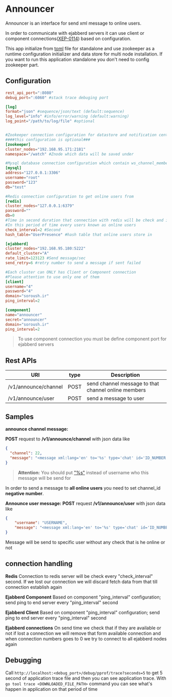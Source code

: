 
Announcer
=========
Announcer is an interface for send xml message to online users.

In order to communicate with ejabberd servers it can use client or component connections([XEP-0114](http://xmpp.org/extensions/xep-0114.html)) based on configuration.

This app initialize from [toml](https://github.com/toml-lang/toml) file for standalone and use zookeeper as a runtime configuration initializer and data store for multi node installation.
If you want to run this application standalone you don't need to config zookeeper part.

Configuration
-------------
```toml
rest_api_port=":8080"
debug_port=":6060" #stack trace debuging port

[log]
format="json" #sequence/json/text (default:sequence)
log_level="info" #info/error/warning (default:warning)
log_point="/path/to/log/file" #optional


#Zookeeper connection configuration for datastore and notification center purpose
####this configuration is optional###
[zookeeper]
cluster_nodes="192.168.95.171:2181"
namespace="/watch" #Znode which data will be saved under

#Mysql database connection configuration which contain ws_channel_member table
[mysql]
address="127.0.0.1:3306"
username="root"
password="123"
db="test"

#Redis connection configuration to get online users from
[redis]
cluster_nodes="127.0.0.1:6379"
password=""
db=0
#Time in second duration that connection with redis will be check and if lost try to connect
#In this period of time every users known as online users
check_interval=2 #Second
hash_table="UserPresence" #hash table that online users store in

[ejabberd]
cluster_nodes="192.168.95.180:5222"
default_cluster="A"
rate_limit=123123 #Send message/sec
send_retry=6 #retry number to send a message if sent failed

#Each cluster can ONLY has Client or Component connection
#Please attention to use only one of them
[client]
username="4"
password="4"
domain="soroush.ir"
ping_interval=2

[component]
name="announcer"
secret="announcer"
domain="soroush.ir"
ping_interval=2
```

>To use component connection you must be define component port for ejabberd servers

Rest APIs
---------
|URI|type|Description|
|---|----|-----------|
|/v1/announce/channel|POST|send channel message to that channel online members|
|/v1/announce/user|POST|send a message to user|

Samples
-------

**announce channel message:**

**POST** request to **/v1/announce/channel** with json data like

```json
{
  "channel": 22,
  "message": "<message xml:lang='en' to='%s' type='chat' id='ID_NUMBER' xmlns='jabber:client'><body>MESSAGE_CONTENT</body><body xml:lang='REPLY_ON_THREAD_ID'>989198872580</body><body xml:lang='MAJOR_TYPE'>SIMPLE_CHAT</body><body xml:lang='MINOR_TYPE'>TEXT</body><body xml:lang='REPLY_ON_MESSAGE_ID'>15219732781131af24fc1zwf</body><body xml:lang='SEND_TIME_IN_GMT'>1521973339583</body></message>"
}
```
> **Attention:** You should put ["%s"](https://golang.org/pkg/fmt/) instead of username who this message will be send for

In order to send a message to **all online users** you need to set channel_id **negative number**.

**Announce user message:**
**POST** request **/v1/announce/user** with json data like
```json
{
    "username": "USERNAME",
    "message": "<message xml:lang='en' to='%s' type='chat' id='ID_NUMBER' xmlns='jabber:client'><body>MESSAGE_CONTENT</body><body xml:lang='REPLY_ON_THREAD_ID'>989198872580</body><body xml:lang='MAJOR_TYPE'>SIMPLE_CHAT</body><body xml:lang='MINOR_TYPE'>TEXT</body><body xml:lang='REPLY_ON_MESSAGE_ID'>15219732781131af24fc1zwf</body><body xml:lang='SEND_TIME_IN_GMT'>1521973339583</body></message>"
}
```
Message will be send to specific user without any check that is he online or not

connection handling
-------------------
**Redis**
Connection to redis server will be check every "check_interval" second.
If we lost our connection we will discard fetch data from that till connection establish again

**Ejabberd Component**
Based on component "ping_interval" configuration; send ping to end server every "ping_interval" second

**Ejabberd Client**
Based on component "ping_interval" configuration; send ping to end server every "ping_interval" second

**Ejabberd connections**
On send time we check that if they are available or not
if lost a connection we will remove that form available connection and when connection numbers goes to 0
we try to connect to all ejabberd nodes again

Debugging
---------
Call `http://localhost:<debug_port>/debug/pprof/trace?seconds=5` to get 5 second of application trace file and then you can see application trace. With
`go tool trace <DOWNLOADED_FILE_PATH>` command you can see what's happen in application on that period of time
